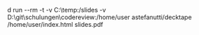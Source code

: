 d run --rm -t -v C:\temp\:/slides -v D:\git\schulungen\codereview:/home/user astefanutti/decktape /home/user/index.html slides.pdf